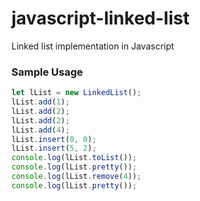 # javascript-linked-list
Linked list implementation in Javascript

### Sample Usage
```javascript
let lList = new LinkedList();
lList.add(1);
lList.add(2);
lList.add(2);
lList.add(4);
lList.insert(0, 0);
lList.insert(5, 2);
console.log(lList.toList());
console.log(lList.pretty());
console.log(lList.remove(4));
console.log(lList.pretty());
```
